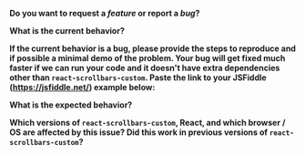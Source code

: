 **Do you want to request a _feature_ or report a _bug_?**

**What is the current behavior?**

**If the current behavior is a bug, please provide the steps to reproduce and if possible a minimal demo of the problem. Your bug will get fixed much faster if we can run your code and it doesn't have extra dependencies other than `react-scrollbars-custom`. Paste the link to your JSFiddle (https://jsfiddle.net/) example below:**

**What is the expected behavior?**

**Which versions of `react-scrollbars-custom`, React, and which browser / OS are affected by this issue? Did this work in previous versions of `react-scrollbars-custom`?**
